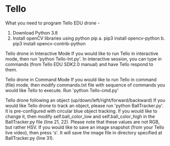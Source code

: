 # Tello
What you need to program Tello EDU drone -

1. Download Python 3.8
2. Install openCV libraries using python pip
  a. pip3 install opencv-python
  b. pip3 install opencv-contrib-python

Tello drone in Interactive Mode
If you would like to run Tello in interactive mode, then run 'python Tello-Int.py'. In interactive session, you can type in commands (from Tello EDU SDK2.0 manual) and have Tello respond to them.

Tello drone in Command Mode
If you would like to run Tello in command (file) mode, then modify commands.txt file with sequence of commands you would like Tello to execute. Run 'python Tello-cmd.py'

Tello drone following an object (up/down/left/right/forward/backward)
If you would like Tello drone to track an object, please run 'python BallTracker.py'. It is pre-configured with circular blue object tracking. If you would like to change it, then modify self.ball_color_low and self.ball_color_high in the BallTracker.py file (line 21, 22). Please note that these values are not RGB, but rather HSV. If you would like to save an image snapshot (from your Tello live video), then press 's'. It will save the image file in directory specified at BallTracker.py (line 31).
